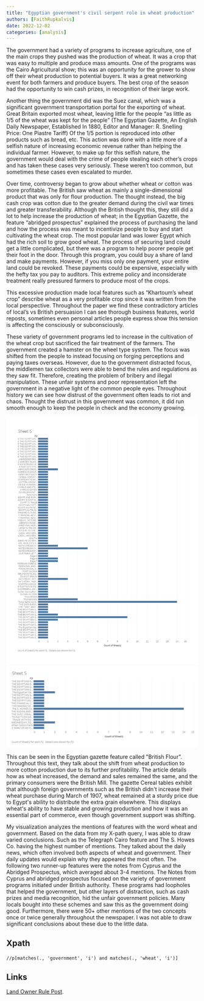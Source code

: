 ```yaml
---
title: "Egyptian government's civil serpent role in wheat production"
authors: [FaithRupkalvis]
date: 2022-12-02
categories: [analysis]
---
```

  The government had a variety of programs to increase agriculture, one of the main crops they pushed was the production of wheat. It was a crop that was easy to multiple and produce mass amounts. One of the programs was the Cairo Agricultural show; this was an opportunity for the grower to show off their wheat production to potential buyers. It was a great networking event for both farmers and produce buyers. The best crop of the season had the opportunity to win cash prizes, in recognition of their large work. 

  Another thing the government did was the Suez canal, which was a significant government transportation portal for the exporting of wheat. Great Britain exported most wheat, leaving little for the people “as little as 1/5 of the wheat was kept for the people” (The Egyptian Gazette, An English Daily Newspaper, Established In 1880, Editor and Manager: R. Snelling Price: One Piastre Tariff) Of the 1/5 portion is reproduced into other products such as bread, etc. This action was done with a little more of a selfish nature of increasing economic revenue rather than helping the individual farmer. However, to make up for this selfish nature, the government would deal with the crime of people stealing each other’s crops and has taken these cases very seriously. These weren’t too common, but sometimes these cases even escalated to murder.

  Over time, controversy began to grow about whether wheat or cotton was more profitable. The British saw wheat as mainly a single-dimensional product that was only for flour production. The thought instead, the big cash crop was cotton due to the greater demand during the civil war times and greater transferability. Although the British thought this, they still did a lot to help increase the production of wheat; in the Egyptian Gazette, the feature “abridged prospectus” explained the process of purchasing the land and how the process was meant to incentivize people to buy and start cultivating the wheat crop. The most popular land was lower Egypt which had the rich soil to grow good wheat. The process of securing land could get a little complicated, but there was a program to help poorer people get their foot in the door. Through this program, you could buy a share of land and make payments. However, if you miss only one payment, your entire land could be revoked. These payments could be expensive, especially with the hefty tax you pay to auditors. This extreme policy and inconsiderate treatment really pressured farmers to produce most of the crops. 
  
  This excessive production made local features such as “Khartoum’s wheat crop” describe wheat as a very profitable crop since it was written from the local perspective. Throughout the paper we find these contradictory articles of local’s vs British persuasion I can see thorough business features, world reposts, sometimes even personal articles people express show this tension is affecting the consciously or subconsciously. 
  
These variety of government programs led to increase in the cultivation of the wheat crop but sacrificed the fair treatment of the farmers. The government created a hamster on the wheel type system. The focus was shifted from the people to instead focusing on forging perceptions and paying taxes overseas. However, due to the government distracted focus, the middlemen tax collectors were able to bend the rules and regulations as they saw fit. Therefore, creating the problem of bribery and illegal manipulation. These unfair systems and poor representation left the government in a negative light of the common people eyes. Throughout history we can see how distrust of the government often leads to riot and chaos. Thought the distrust in this government was common, it did run smooth enough to keep the people in check and the economy growing. 


![0003](0003.jpg)
![0004](0004.jpg)

  This can be seen in the Egyptian gazette feature called "British Flour". Throughout this text, they talk about the shift from wheat production to more cotton production due to its further profitability. The article details how as wheat increased, the demand and sales remained the same, and the primary consumers were the British Mill. The gazette Cereal tables exhibit that although foreign governments such as the British didn't increase their wheat purchase during March of 1907, wheat remained at a sturdy price due to Egypt's ability to distribute the extra grain elsewhere. This displays wheat's ability to have stable and growing production and how it was an essential part of commerce, even though government support was shifting. 
  
  My visualization analyzes the mentions of features with the word wheat and government. Based on the data from my X-path query, I was able to draw varied conclusions. Such as the Telegraph Cairo feature and The S. Howes Co. having the highest number of mentions. They talked about the daily news, which often involved both aspects of wheat and government. Their daily updates would explain why they appeared the most often. The following two runner-up features were the notes from Cyprus and the Abridged Prospectus, which averaged about 3-4 mentions. The Notes from Cyprus and abridged prospectus focused on the variety of government programs initiated under British authority. These programs had loopholes that helped the government, but other layers of distraction, such as cash prizes and media recognition, hid the unfair government policies. Many locals bought into these schemes and saw this as the government doing good. Furthermore, there were 50+ other mentions of the two concepts once or twice generally throughout the newspaper. I was not able to draw significant conclusions about these due to the little data.

## Xpath
`//p[matches(., 'government', 'i') and matches(., 'wheat', 'i')]`

## Links
[Land Owner Rule Post](https://dig-eg-gaz.github.io/post/2021-analysis-barry/).
